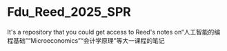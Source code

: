 # Fdu_Reed_2025_SPR
It's a repository that you could get access to Reed's notes on“人工智能的编程基础”“Microeconomics”“会计学原理"等大一课程的笔记
